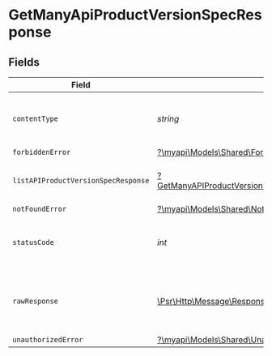 # GetManyApiProductVersionSpecResponse


## Fields

| Field                                                                                                                                                      | Type                                                                                                                                                       | Required                                                                                                                                                   | Description                                                                                                                                                |
| ---------------------------------------------------------------------------------------------------------------------------------------------------------- | ---------------------------------------------------------------------------------------------------------------------------------------------------------- | ---------------------------------------------------------------------------------------------------------------------------------------------------------- | ---------------------------------------------------------------------------------------------------------------------------------------------------------- |
| `contentType`                                                                                                                                              | *string*                                                                                                                                                   | :heavy_check_mark:                                                                                                                                         | HTTP response content type for this operation                                                                                                              |
| `forbiddenError`                                                                                                                                           | [?\myapi\Models\Shared\ForbiddenError](../../models/shared/ForbiddenError.md)                                                                              | :heavy_minus_sign:                                                                                                                                         | Forbidden                                                                                                                                                  |
| `listAPIProductVersionSpecResponse`                                                                                                                        | [?GetManyAPIProductVersionSpecListAPIProductVersionSpecResponse](../../models/operations/GetManyAPIProductVersionSpecListAPIProductVersionSpecResponse.md) | :heavy_minus_sign:                                                                                                                                         | List of API product version specification                                                                                                                  |
| `notFoundError`                                                                                                                                            | [?\myapi\Models\Shared\NotFoundError](../../models/shared/NotFoundError.md)                                                                                | :heavy_minus_sign:                                                                                                                                         | Not Found                                                                                                                                                  |
| `statusCode`                                                                                                                                               | *int*                                                                                                                                                      | :heavy_check_mark:                                                                                                                                         | HTTP response status code for this operation                                                                                                               |
| `rawResponse`                                                                                                                                              | [\Psr\Http\Message\ResponseInterface](https://www.php-fig.org/psr/psr-7/#33-psrhttpmessageresponseinterface)                                               | :heavy_minus_sign:                                                                                                                                         | Raw HTTP response; suitable for custom response parsing                                                                                                    |
| `unauthorizedError`                                                                                                                                        | [?\myapi\Models\Shared\UnauthorizedError](../../models/shared/UnauthorizedError.md)                                                                        | :heavy_minus_sign:                                                                                                                                         | Unauthorized                                                                                                                                               |